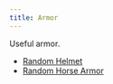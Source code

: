 ```yaml
---
title: Armor
---
```


Useful armor.

- [Random Helmet](/bump/items/random-equipment)
- [Random Horse Armor](/bump/items/random-equipment)
